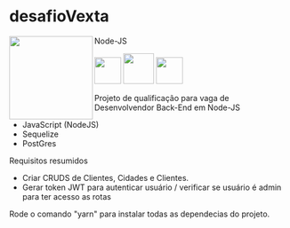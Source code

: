 # desafioVexta

<p> <img src="https://img.icons8.com/color/452/nodejs.png" width="150" height="150" align="left">
Node-JS
</p>

<img src="https://img.icons8.com/color/452/nodejs.png" width="48">   <img src="https://cdn.iconscout.com/icon/free/png-256/sequelize-3-1175091.png" width="55">  <img src="https://d1.awsstatic.com/rdsImages/postgresql_logo.6de4615badd99412268bc6aa8fc958a0f403dd41.png" width="48">

Projeto de qualificação para vaga de Desenvolvendor Back-End em Node-JS

  * JavaScript (NodeJS)
  * Sequelize
  * PostGres
  
Requisitos resumidos

  * Criar CRUDS de Clientes, Cidades e Clientes.
  * Gerar token JWT para autenticar usuário / verificar se usuário é admin
  para ter acesso as rotas
  
Rode o comando "yarn" para instalar todas as dependecias do projeto.

